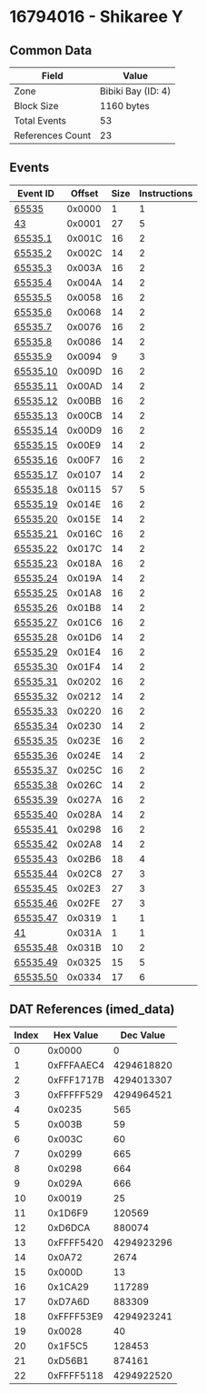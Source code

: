 # 16794016 - Shikaree Y

## Common Data

| Field            | Value              |
|------------------|--------------------|
| Zone             | Bibiki Bay (ID: 4) |
| Block Size       | 1160 bytes         |
| Total Events     | 53                 |
| References Count | 23                 |

## Events

| Event ID                  | Offset   |   Size |   Instructions |
|---------------------------|----------|--------|----------------|
| [65535](./65535.md)       | 0x0000   |      1 |              1 |
| [43](./43.md)             | 0x0001   |     27 |              5 |
| [65535.1](./65535.1.md)   | 0x001C   |     16 |              2 |
| [65535.2](./65535.2.md)   | 0x002C   |     14 |              2 |
| [65535.3](./65535.3.md)   | 0x003A   |     16 |              2 |
| [65535.4](./65535.4.md)   | 0x004A   |     14 |              2 |
| [65535.5](./65535.5.md)   | 0x0058   |     16 |              2 |
| [65535.6](./65535.6.md)   | 0x0068   |     14 |              2 |
| [65535.7](./65535.7.md)   | 0x0076   |     16 |              2 |
| [65535.8](./65535.8.md)   | 0x0086   |     14 |              2 |
| [65535.9](./65535.9.md)   | 0x0094   |      9 |              3 |
| [65535.10](./65535.10.md) | 0x009D   |     16 |              2 |
| [65535.11](./65535.11.md) | 0x00AD   |     14 |              2 |
| [65535.12](./65535.12.md) | 0x00BB   |     16 |              2 |
| [65535.13](./65535.13.md) | 0x00CB   |     14 |              2 |
| [65535.14](./65535.14.md) | 0x00D9   |     16 |              2 |
| [65535.15](./65535.15.md) | 0x00E9   |     14 |              2 |
| [65535.16](./65535.16.md) | 0x00F7   |     16 |              2 |
| [65535.17](./65535.17.md) | 0x0107   |     14 |              2 |
| [65535.18](./65535.18.md) | 0x0115   |     57 |              5 |
| [65535.19](./65535.19.md) | 0x014E   |     16 |              2 |
| [65535.20](./65535.20.md) | 0x015E   |     14 |              2 |
| [65535.21](./65535.21.md) | 0x016C   |     16 |              2 |
| [65535.22](./65535.22.md) | 0x017C   |     14 |              2 |
| [65535.23](./65535.23.md) | 0x018A   |     16 |              2 |
| [65535.24](./65535.24.md) | 0x019A   |     14 |              2 |
| [65535.25](./65535.25.md) | 0x01A8   |     16 |              2 |
| [65535.26](./65535.26.md) | 0x01B8   |     14 |              2 |
| [65535.27](./65535.27.md) | 0x01C6   |     16 |              2 |
| [65535.28](./65535.28.md) | 0x01D6   |     14 |              2 |
| [65535.29](./65535.29.md) | 0x01E4   |     16 |              2 |
| [65535.30](./65535.30.md) | 0x01F4   |     14 |              2 |
| [65535.31](./65535.31.md) | 0x0202   |     16 |              2 |
| [65535.32](./65535.32.md) | 0x0212   |     14 |              2 |
| [65535.33](./65535.33.md) | 0x0220   |     16 |              2 |
| [65535.34](./65535.34.md) | 0x0230   |     14 |              2 |
| [65535.35](./65535.35.md) | 0x023E   |     16 |              2 |
| [65535.36](./65535.36.md) | 0x024E   |     14 |              2 |
| [65535.37](./65535.37.md) | 0x025C   |     16 |              2 |
| [65535.38](./65535.38.md) | 0x026C   |     14 |              2 |
| [65535.39](./65535.39.md) | 0x027A   |     16 |              2 |
| [65535.40](./65535.40.md) | 0x028A   |     14 |              2 |
| [65535.41](./65535.41.md) | 0x0298   |     16 |              2 |
| [65535.42](./65535.42.md) | 0x02A8   |     14 |              2 |
| [65535.43](./65535.43.md) | 0x02B6   |     18 |              4 |
| [65535.44](./65535.44.md) | 0x02C8   |     27 |              3 |
| [65535.45](./65535.45.md) | 0x02E3   |     27 |              3 |
| [65535.46](./65535.46.md) | 0x02FE   |     27 |              3 |
| [65535.47](./65535.47.md) | 0x0319   |      1 |              1 |
| [41](./41.md)             | 0x031A   |      1 |              1 |
| [65535.48](./65535.48.md) | 0x031B   |     10 |              2 |
| [65535.49](./65535.49.md) | 0x0325   |     15 |              5 |
| [65535.50](./65535.50.md) | 0x0334   |     17 |              6 |

## DAT References (imed_data)

|   Index | Hex Value   |   Dec Value |
|---------|-------------|-------------|
|       0 | 0x0000      |           0 |
|       1 | 0xFFFAAEC4  |  4294618820 |
|       2 | 0xFFF1717B  |  4294013307 |
|       3 | 0xFFFFF529  |  4294964521 |
|       4 | 0x0235      |         565 |
|       5 | 0x003B      |          59 |
|       6 | 0x003C      |          60 |
|       7 | 0x0299      |         665 |
|       8 | 0x0298      |         664 |
|       9 | 0x029A      |         666 |
|      10 | 0x0019      |          25 |
|      11 | 0x1D6F9     |      120569 |
|      12 | 0xD6DCA     |      880074 |
|      13 | 0xFFFF5420  |  4294923296 |
|      14 | 0x0A72      |        2674 |
|      15 | 0x000D      |          13 |
|      16 | 0x1CA29     |      117289 |
|      17 | 0xD7A6D     |      883309 |
|      18 | 0xFFFF53E9  |  4294923241 |
|      19 | 0x0028      |          40 |
|      20 | 0x1F5C5     |      128453 |
|      21 | 0xD56B1     |      874161 |
|      22 | 0xFFFF5118  |  4294922520 |
